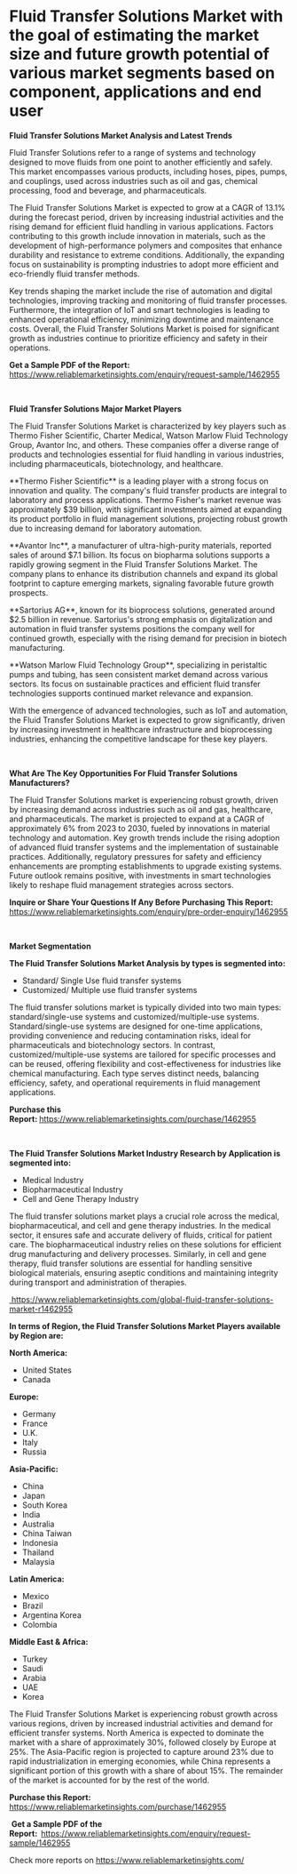 <p><h1>Fluid Transfer Solutions Market with the goal of estimating the market size and future growth potential of various market segments based on component, applications and end user</h1></p><p><strong>Fluid Transfer Solutions Market Analysis and Latest Trends</strong></p>
<p><p>Fluid Transfer Solutions refer to a range of systems and technology designed to move fluids from one point to another efficiently and safely. This market encompasses various products, including hoses, pipes, pumps, and couplings, used across industries such as oil and gas, chemical processing, food and beverage, and pharmaceuticals. </p><p>The Fluid Transfer Solutions Market is expected to grow at a CAGR of 13.1% during the forecast period, driven by increasing industrial activities and the rising demand for efficient fluid handling in various applications. Factors contributing to this growth include innovation in materials, such as the development of high-performance polymers and composites that enhance durability and resistance to extreme conditions. Additionally, the expanding focus on sustainability is prompting industries to adopt more efficient and eco-friendly fluid transfer methods. </p><p>Key trends shaping the market include the rise of automation and digital technologies, improving tracking and monitoring of fluid transfer processes. Furthermore, the integration of IoT and smart technologies is leading to enhanced operational efficiency, minimizing downtime and maintenance costs. Overall, the Fluid Transfer Solutions Market is poised for significant growth as industries continue to prioritize efficiency and safety in their operations.</p></p>
<p><strong>Get a Sample PDF of the Report:&nbsp;</strong> <a href="https://www.reliablemarketinsights.com/enquiry/request-sample/1462955?utm_campaign=3196&utm_medium=2&utm_source=Github&utm_content=ia&utm_term=09032025&utm_id=fluid-transfer-solutions">https://www.reliablemarketinsights.com/enquiry/request-sample/1462955</a></p>
<p>&nbsp;</p>
<p><strong>Fluid Transfer Solutions Major Market Players</strong></p>
<p><p>The Fluid Transfer Solutions Market is characterized by key players such as Thermo Fisher Scientific, Charter Medical, Watson Marlow Fluid Technology Group, Avantor Inc, and others. These companies offer a diverse range of products and technologies essential for fluid handling in various industries, including pharmaceuticals, biotechnology, and healthcare.</p><p>**Thermo Fisher Scientific** is a leading player with a strong focus on innovation and quality. The company's fluid transfer products are integral to laboratory and process applications. Thermo Fisher's market revenue was approximately $39 billion, with significant investments aimed at expanding its product portfolio in fluid management solutions, projecting robust growth due to increasing demand for laboratory automation.</p><p>**Avantor Inc**, a manufacturer of ultra-high-purity materials, reported sales of around $7.1 billion. Its focus on biopharma solutions supports a rapidly growing segment in the Fluid Transfer Solutions Market. The company plans to enhance its distribution channels and expand its global footprint to capture emerging markets, signaling favorable future growth prospects.</p><p>**Sartorius AG**, known for its bioprocess solutions, generated around $2.5 billion in revenue. Sartorius's strong emphasis on digitalization and automation in fluid transfer systems positions the company well for continued growth, especially with the rising demand for precision in biotech manufacturing.</p><p>**Watson Marlow Fluid Technology Group**, specializing in peristaltic pumps and tubing, has seen consistent market demand across various sectors. Its focus on sustainable practices and efficient fluid transfer technologies supports continued market relevance and expansion.</p><p>With the emergence of advanced technologies, such as IoT and automation, the Fluid Transfer Solutions Market is expected to grow significantly, driven by increasing investment in healthcare infrastructure and bioprocessing industries, enhancing the competitive landscape for these key players.</p></p>
<p>&nbsp;</p>
<p><strong>What Are The Key Opportunities For Fluid Transfer Solutions Manufacturers?</strong></p>
<p><p>The Fluid Transfer Solutions market is experiencing robust growth, driven by increasing demand across industries such as oil and gas, healthcare, and pharmaceuticals. The market is projected to expand at a CAGR of approximately 6% from 2023 to 2030, fueled by innovations in material technology and automation. Key growth trends include the rising adoption of advanced fluid transfer systems and the implementation of sustainable practices. Additionally, regulatory pressures for safety and efficiency enhancements are prompting establishments to upgrade existing systems. Future outlook remains positive, with investments in smart technologies likely to reshape fluid management strategies across sectors.</p></p>
<p><strong>Inquire or Share Your Questions If Any Before Purchasing This Report:</strong> <a href="https://www.reliablemarketinsights.com/enquiry/pre-order-enquiry/1462955?utm_campaign=3196&utm_medium=2&utm_source=Github&utm_content=ia&utm_term=09032025&utm_id=fluid-transfer-solutions">https://www.reliablemarketinsights.com/enquiry/pre-order-enquiry/1462955</a></p>
<p>&nbsp;</p>
<p><strong>Market Segmentation</strong></p>
<p><strong>The Fluid Transfer Solutions Market Analysis by types is segmented into:</strong></p>
<p><ul><li>Standard/ Single Use fluid transfer systems</li><li>Customized/ Multiple use fluid transfer systems</li></ul></p>
<p><p>The fluid transfer solutions market is typically divided into two main types: standard/single-use systems and customized/multiple-use systems. Standard/single-use systems are designed for one-time applications, providing convenience and reducing contamination risks, ideal for pharmaceuticals and biotechnology sectors. In contrast, customized/multiple-use systems are tailored for specific processes and can be reused, offering flexibility and cost-effectiveness for industries like chemical manufacturing. Each type serves distinct needs, balancing efficiency, safety, and operational requirements in fluid management applications.</p></p>
<p><strong>Purchase this Report:&nbsp;</strong><a href="https://www.reliablemarketinsights.com/purchase/1462955?utm_campaign=3196&utm_medium=2&utm_source=Github&utm_content=ia&utm_term=09032025&utm_id=fluid-transfer-solutions">https://www.reliablemarketinsights.com/purchase/1462955</a></p>
<p>&nbsp;</p>
<p><strong>The Fluid Transfer Solutions Market Industry Research by Application is segmented into:</strong></p>
<p><ul><li>Medical Industry</li><li>Biopharmaceutical Industry</li><li>Cell and Gene Therapy Industry</li></ul></p>
<p><p>The fluid transfer solutions market plays a crucial role across the medical, biopharmaceutical, and cell and gene therapy industries. In the medical sector, it ensures safe and accurate delivery of fluids, critical for patient care. The biopharmaceutical industry relies on these solutions for efficient drug manufacturing and delivery processes. Similarly, in cell and gene therapy, fluid transfer solutions are essential for handling sensitive biological materials, ensuring aseptic conditions and maintaining integrity during transport and administration of therapies.</p></p>
<p><a href="https://www.reliablemarketinsights.com/global-fluid-transfer-solutions-market-r1462955?utm_campaign=3196&utm_medium=2&utm_source=Github&utm_content=ia&utm_term=09032025&utm_id=fluid-transfer-solutions">&nbsp;https://www.reliablemarketinsights.com/global-fluid-transfer-solutions-market-r1462955</a></p>
<p><strong>In terms of Region, the Fluid Transfer Solutions Market Players available by Region are:</strong></p>
<p>
    <p> <strong> North America: </strong>
        <ul>
            <li>United States</li>
            <li>Canada</li>
        </ul>
        </p> 
    <p> <strong> Europe: </strong>
        <ul>
            <li>Germany</li>
            <li>France</li>
            <li>U.K.</li>
            <li>Italy</li>
            <li>Russia</li>
        </ul>
        </p> 
    <p> <strong> Asia-Pacific: </strong>
        <ul>
            <li>China</li>
            <li>Japan</li>
            <li>South Korea</li>
            <li>India</li>
            <li>Australia</li>
            <li>China Taiwan</li>
            <li>Indonesia</li>
            <li>Thailand</li>
            <li>Malaysia</li>
        </ul>
        </p> 
    <p> <strong> Latin America: </strong>
        <ul>
            <li>Mexico</li>
            <li>Brazil</li>
            <li>Argentina Korea</li>
            <li>Colombia</li>
        </ul>
        </p> 
    <p> <strong> Middle East & Africa: </strong>
        <ul>
            <li>Turkey</li>
            <li>Saudi</li>
            <li>Arabia</li>
            <li>UAE</li>
            <li>Korea</li>
        </ul>
    </p>
    </p>
<p><p>The Fluid Transfer Solutions Market is experiencing robust growth across various regions, driven by increased industrial activities and demand for efficient transfer systems. North America is expected to dominate the market with a share of approximately 30%, followed closely by Europe at 25%. The Asia-Pacific region is projected to capture around 23% due to rapid industrialization in emerging economies, while China represents a significant portion of this growth with a share of about 15%. The remainder of the market is accounted for by the rest of the world.</p></p>
<p><strong>Purchase this Report: </strong><a href="https://www.reliablemarketinsights.com/purchase/1462955?utm_campaign=3196&utm_medium=2&utm_source=Github&utm_content=ia&utm_term=09032025&utm_id=fluid-transfer-solutions">https://www.reliablemarketinsights.com/purchase/1462955</a></p>
<p>&nbsp;<strong>Get a Sample PDF of the Report:&nbsp;&nbsp;</strong><a href="https://www.reliablemarketinsights.com/enquiry/request-sample/1462955?utm_campaign=3196&utm_medium=2&utm_source=Github&utm_content=ia&utm_term=09032025&utm_id=fluid-transfer-solutions">https://www.reliablemarketinsights.com/enquiry/request-sample/1462955</a></p>
<p><strong></strong></p>
<p>Check more reports on <a href="https://www.reliablemarketinsights.com/?utm_campaign=3196&utm_medium=2&utm_source=Github&utm_content=ia&utm_term=09032025&utm_id=fluid-transfer-solutions">https://www.reliablemarketinsights.com/</a></p>